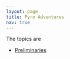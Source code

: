 ```yaml
---
layout: page
title: Pyro Adventures
nav: true
---
```



The topics are
* [Preliminaries]("pyro-adventures/preliminaries.md")
